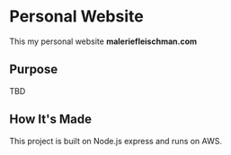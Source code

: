 # Personal Website

This my personal website **maleriefleischman.com**

## Purpose

TBD

## How It's Made

This project is built on Node.js express and runs on AWS.

